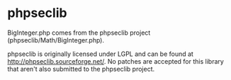 phpseclib
================

BigInteger.php comes from the phpseclib project (phpseclib/Math/BigInteger.php).

phpseclib is originally licensed under LGPL and can be found at http://phpseclib.sourceforge.net/. No patches are accepted for this library that aren't also submitted to the phpseclib project.
